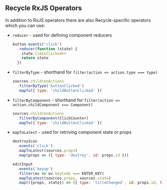 ## Recycle RxJS Operators
In addition to RxJS operators there are also Recycle-specific operators which you can use:

* `reducer` - used for defining component reducers
  ```javascript
  button.events('click')
    .reducer(function (state) {
      state.timesClicked++
      return state
    })
  ```
* `filterByType` - shorthand for `filter(action => action.type === type)`
  ```javascript
  sources.childrenActions
    .filterByType('buttonClicked')
    .mapTo({ type: 'childButtonClicked' })
  ```
* `filterByComponent` - shorthand for `filter(action => action.childComponent === Component)`
  ```javascript
  sources.childrenActions
    .filterByComponent(ClickCounter)
    .mapTo({ type: 'childButtonClicked' })
  ```
* `mapToLatest` - used for retriving component state or props
  ```javascript
  destroyIcon
    .events('click')
    .mapToLatest(sources.props)
    .map(props => ({ type: 'destroy', id: props.id }))

  editInput
    .events('keyup')
    .filter(ev => ev.keyCode === ENTER_KEY)
    .mapToLatest(sources.props, sources.state)
    .map(({props, state}) => ({ type: 'titleChanged', id: props.id, title: state.inputVal }))
  ```